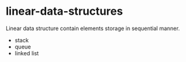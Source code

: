 # linear-data-structures
Linear data structure contain elements storage in sequential manner.
- stack
- queue
- linked list
